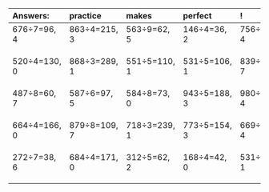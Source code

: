 | Answers: | practice | makes | perfect | ! |
| :--- | :--- | :--- | :--- | :--- |
| 676÷7=96, 4 | 863÷4=215, 3 | 563÷9=62, 5 | 146÷4=36, 2 | 756÷8=94, 4 | 
|   |   |   |   |   | 
|   |   |   |   |   | 
|   |   |   |   |   | 
| 520÷4=130, 0 | 868÷3=289, 1 | 551÷5=110, 1 | 531÷5=106, 1 | 839÷8=104, 7 | 
|   |   |   |   |   | 
|   |   |   |   |   | 
|   |   |   |   |   | 
| 487÷8=60, 7 | 587÷6=97, 5 | 584÷8=73, 0 | 943÷5=188, 3 | 980÷8=122, 4 | 
|   |   |   |   |   | 
|   |   |   |   |   | 
|   |   |   |   |   | 
| 664÷4=166, 0 | 879÷8=109, 7 | 718÷3=239, 1 | 773÷5=154, 3 | 669÷7=95, 4 | 
|   |   |   |   |   | 
|   |   |   |   |   | 
|   |   |   |   |   | 
| 272÷7=38, 6 | 684÷4=171, 0 | 312÷5=62, 2 | 168÷4=42, 0 | 531÷5=106, 1 | 
|   |   |   |   |   | 
|   |   |   |   |   | 
|   |   |   |   |   | 
